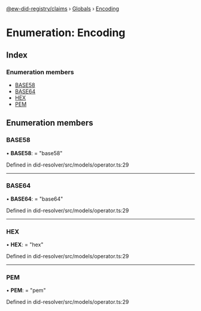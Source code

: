 [@ew-did-registry/claims](../README.md) › [Globals](../globals.md) › [Encoding](encoding.md)

# Enumeration: Encoding

## Index

### Enumeration members

* [BASE58](encoding.md#base58)
* [BASE64](encoding.md#base64)
* [HEX](encoding.md#hex)
* [PEM](encoding.md#pem)

## Enumeration members

###  BASE58

• **BASE58**: = "base58"

Defined in did-resolver/src/models/operator.ts:29

___

###  BASE64

• **BASE64**: = "base64"

Defined in did-resolver/src/models/operator.ts:29

___

###  HEX

• **HEX**: = "hex"

Defined in did-resolver/src/models/operator.ts:29

___

###  PEM

• **PEM**: = "pem"

Defined in did-resolver/src/models/operator.ts:29

